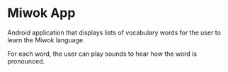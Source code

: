 # Miwok App

Android application that displays lists of vocabulary words for the user to learn the Miwok language.

For each word, the user can play sounds to hear how the word is pronounced.
